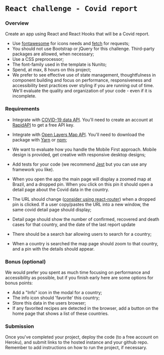 # `React challenge - Covid report`

### Overview
Create an app using React and React Hooks that will be a Covid report.

- Use [fontawesome](https://fontawesome.com/) for icons needs and [fetch](https://developer.mozilla.org/en-US/docs/Web/API/Fetch_API/Using_Fetch) for requests;
- You should not use Bootstrap or jQuery for this challenge. Third-party packages are allowed, when necessary;
- Use a CSS preprocessor;
- The font-family used in the template is Nunito;
- Spend, at max, 8 hours on this project;
- We prefer to see effective use of state management, thoughtfulness in component building and focus on performance, responsiveness and accessibility best practices over styling if you are running out of time. We'll evaluate the quality and organization of your code - even if it is incomplete.

### Requirements
- Integrate with [COVID-19 data API](https://rapidapi.com/Gramzivi/api/covid-19-data). You'll need to create an account at [RapidAPI](https://rapidapi.com/) to get a free API key.
- Integrate with [Open Layers Map API](https://openlayers.org/en/latest/examples/icon-color.html). You'll need to download the package with [Yarn](https://yarnpkg.com/package/ol) or [npm](https://www.npmjs.com/package/ol);
- We want to evaluate how you handle the Mobile First approach.  Mobile design is provided, get creative with responsive desktop designs;
- Add tests for your code (we recommend [Jest](https://jestjs.io/) but you can use any framework you like).

- When you open the app the main page will display a zoomed map at Brazil, and a dropped pin. When you click on this pin it should open a detail page about the Covid data in the country.
- The URL should change ([consider using react-router](https://github.com/ReactTraining/react-router)) when a dropped pin is clicked. If a user copy/pastes the URL into a new window, the same covid detail page should display;
- Detail page should show the number of confirmed, recovered and death cases for that country, and the date of the last report update
- There should be a search bar allowing users to search for a country;
- When a country is searched the map page should zoom to that country, and a pin with the details should appear.

### Bonus (optional)
We would prefer you spent as much time focusing on performance and accessibility as possible, but if you finish early here are some options for bonus points:

- Add a "Info" icon in the modal for a country;
- The info icon should 'favorite' this country;
- Store this data in the users browser;
- If any favorited recipes are detected in the browser, add a button on the home page that shows a list of these countries.

### Submission
Once you've completed your project, deploy the code (to a free account on Heroku), and submit links to the hosted instance and your github repo. Remember to add instructions on how to run the project, if necessary.
